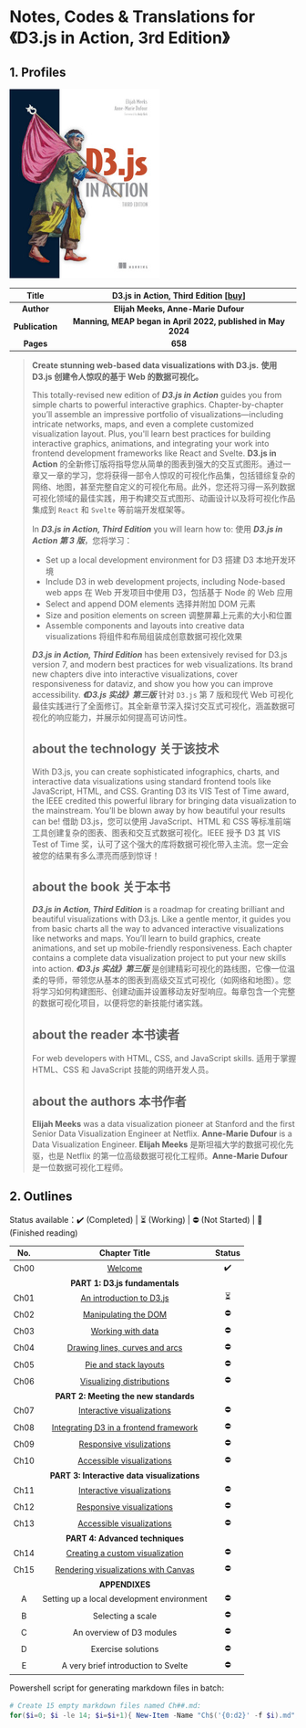 # Notes, Codes & Translations for《D3.js in Action, 3rd Edition》



## 1. Profiles

![D3.js in Action 3rd Edition](./notes/assets/cover.png)

|    **Title**    | **D3.js in Action, Third Edition** [[buy](https://www.manning.com/books/d3js-in-action-third-edition)] |
| :-------------: | :----------------------------------------------------------: |
|   **Author**    |             **Elijah Meeks, Anne-Marie Dufour**              |
| **Publication** | **Manning, MEAP began in April 2022, published in May 2024** |
|    **Pages**    |                           **658**                            |

> **Create stunning web-based data visualizations with D3.js.**
> **使用 D3.js 创建令人惊叹的基于 Web 的数据可视化。**
>
> This totally-revised new edition of ***D3.js in Action*** guides you from simple charts to powerful interactive graphics. Chapter-by-chapter you’ll assemble an impressive portfolio of visualizations—including intricate networks, maps, and even a complete customized visualization layout. Plus, you'll learn best practices for building interactive graphics, animations, and integrating your work into frontend development frameworks like React and Svelte.
> **D3.js in Action** 的全新修订版将指导您从简单的图表到强大的交互式图形。通过一章又一章的学习，您将获得一部令人惊叹的可视化作品集，包括错综复杂的网络、地图，甚至完整自定义的可视化布局。此外，您还将习得一系列数据可视化领域的最佳实践，用于构建交互式图形、动画设计以及将可视化作品集成到 `React` 和 `Svelte` 等前端开发框架等。
>
> In ***D3.js in Action, Third Edition*** you will learn how to:
> 使用 ***D3.js in Action 第 3 版***，您将学习：
>
> - Set up a local development environment for D3
>   搭建 D3 本地开发环境
> - Include D3 in web development projects, including Node-based web apps
>   在 Web 开发项目中使用 D3，包括基于 Node 的 Web 应用
> - Select and append DOM elements
>   选择并附加 DOM 元素
> - Size and position elements on screen
>   调整屏幕上元素的大小和位置
> - Assemble components and layouts into creative data visualizations
>   将组件和布局组装成创意数据可视化效果
>
> ***D3.js in Action, Third Edition*** has been extensively revised for D3.js version 7, and modern best practices for web visualizations. Its brand new chapters dive into interactive visualizations, cover responsiveness for dataviz, and show you how you can improve accessibility.
> ***《D3.js 实战》第三版*** 针对 `D3.js` 第 7 版和现代 Web 可视化最佳实践进行了全面修订。其全新章节深入探讨交互式可视化，涵盖数据可视化的响应能力，并展示如何提高可访问性。
>
> ## about the technology 关于该技术
>
> With D3.js, you can create sophisticated infographics, charts, and interactive data visualizations using standard frontend tools like JavaScript, HTML, and CSS. Granting D3 its VIS Test of Time award, the IEEE credited this powerful library for bringing data visualization to the mainstream. You’ll be blown away by how beautiful your results can be!
> 借助 D3.js，您可以使用 JavaScript、HTML 和 CSS 等标准前端工具创建复杂的图表、图表和交互式数据可视化。IEEE 授予 D3 其 VIS Test of Time 奖，认可了这个强大的库将数据可视化带入主流。您一定会被您的结果有多么漂亮而感到惊讶！
>
> ## about the book 关于本书
>
> ***D3.js in Action, Third Edition*** is a roadmap for creating brilliant and beautiful visualizations with D3.js. Like a gentle mentor, it guides you from basic charts all the way to advanced interactive visualizations like networks and maps. You’ll learn to build graphics, create animations, and set up mobile-friendly responsiveness. Each chapter contains a complete data visualization project to put your new skills into action.
> ***《D3.js 实战》第三版*** 是创建精彩可视化的路线图，它像一位温柔的导师，带领您从基本的图表到高级交互式可视化（如网络和地图）。您将学习如何构建图形、创建动画并设置移动友好型响应。每章包含一个完整的数据可视化项目，以便将您的新技能付诸实践。
>
> ## about the reader 本书读者
>
> For web developers with HTML, CSS, and JavaScript skills.
> 适用于掌握 HTML、CSS 和 JavaScript 技能的网络开发人员。
>
> ## about the authors 本书作者
>
> **Elijah Meeks** was a data visualization pioneer at Stanford and the first Senior Data Visualization Engineer at Netflix. **Anne-Marie Dufour** is a Data Visualization Engineer.
> **Elijah Meeks** 是斯坦福大学的数据可视化先驱，也是 Netflix 的第一位高级数据可视化工程师。**Anne-Marie Dufour** 是一位数据可视化工程师。



## 2. Outlines

Status available：:heavy_check_mark: (Completed) | :hourglass_flowing_sand: (Working) | :no_entry: (Not Started) | :orange_book: (Finished reading)

| No.  |                       Chapter Title                       |          Status          |
| :--: | :-------------------------------------------------------: | :----------------------: |
| Ch00 |                [Welcome](./notes/Ch00.md)                 |    :heavy_check_mark:    |
|      |              **PART 1: D3.js fundamentals**               |                          |
| Ch01 |        [An introduction to D3.js](./notes/Ch01.md)        | :hourglass_flowing_sand: |
| Ch02 |          [Manipulating the DOM](./notes/Ch02.md)          |        :no_entry:        |
| Ch03 |           [Working with data](./notes/Ch03.md)            |        :no_entry:        |
| Ch04 |     [Drawing lines, curves and arcs](./notes/Ch04.md)     |        :no_entry:        |
| Ch05 |         [Pie and stack layouts](./notes/Ch05.md)          |        :no_entry:        |
| Ch06 |       [Visualizing distributions](./notes/Ch06.md)        |        :no_entry:        |
|      |           **PART 2: Meeting the new standards**           |                          |
| Ch07 |       [Interactive visualizations](./notes/Ch07.md)       |        :no_entry:        |
| Ch08 | [Integrating D3 in a frontend framework](./notes/Ch08.md) |        :no_entry:        |
| Ch09 |        [Responsive visulizations](./notes/Ch09.md)        |        :no_entry:        |
| Ch10 |       [Accessible visualizations](./notes/Ch10.md)        |        :no_entry:        |
|      |        **PART 3: Interactive data visualizations**        |                          |
| Ch11 |       [Interactive visualizations](./notes/Ch11.md)       |        :no_entry:        |
| Ch12 |       [Responsive visualizations](./notes/Ch12.md)        |        :no_entry:        |
| Ch13 |       [Accessible visualizations](./notes/Ch13.md)        |        :no_entry:        |
|      |              **PART 4: Advanced techniques**              |                          |
| Ch14 |    [Creating a custom visualization](./notes/Ch14.md)     |        :no_entry:        |
| Ch15 |  [Rendering visualizations with Canvas](./notes/Ch15.md)  |        :no_entry:        |
|      |                      **APPENDIXES**                       |                          |
|  A   |        Setting up a local development environment         |        :no_entry:        |
|  B   |                     Selecting a scale                     |        :no_entry:        |
|  C   |                 An overview of D3 modules                 |        :no_entry:        |
|  D   |                    Exercise solutions                     |        :no_entry:        |
|  E   |            A very brief introduction to Svelte            |        :no_entry:        |



Powershell script for generating markdown files in batch:

```powershell
# Create 15 empty markdown files named Ch##.md:
for($i=0; $i -le 14; $i=$i+1){ New-Item -Name "Ch$('{0:d2}' -f $i).md"; }
```

 
